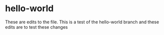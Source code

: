 # hello-world

These are edits to the file.
This is a test of the hello-world branch and these edits are to test these changes
